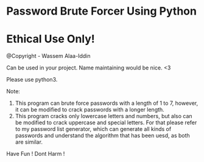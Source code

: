 # Password Brute Forcer Using Python
# Ethical Use Only! 


@Copyright - Wassem Alaa-Iddin

Can be used in your project. 
Name maintaining would be nice. <3


Please use python3. 

Note:
1) This program can brute force passwords with a length of 1 to 7, however, it can be modified to crack passwords with a longer length.
2) This program cracks only lowercase letters and numbers, but also can be modified to crack uppercase and special letters. For that please refer to my password list generator, which can generate all kinds of passwords and understand the algorithm that has been uesd, as both are similar.



Have Fun !
Dont Harm !
